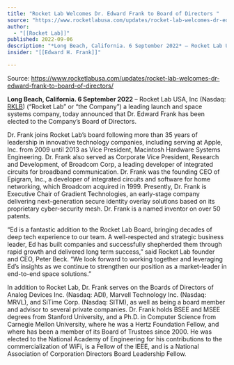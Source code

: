 ```yaml
---
title: "Rocket Lab Welcomes Dr. Edward Frank to Board of Directors "
source: "https://www.rocketlabusa.com/updates/rocket-lab-welcomes-dr-edward-frank-to-board-of-directors/"
author:
  - "[[Rocket Lab]]"
published: 2022-09-06
description: "*Long Beach, California. 6 September 2022* – Rocket Lab USA, Inc (Nasdaq: RKLB[https://investors.rocketlabusa.com/]) (“Rocket Lab” or “the Company”) a leading launch and space systems company, today announced that Dr. Edward Frank has been elected to the Company’s Board of Directors."
insider: "[[Edward H. Frank]]"

---
```


Source: https://www.rocketlabusa.com/updates/rocket-lab-welcomes-dr-edward-frank-to-board-of-directors/

**Long Beach, California. 6 September 2022** – Rocket Lab USA, Inc (Nasdaq: [RKLB](https://investors.rocketlabusa.com/)) (“Rocket Lab” or “the Company”) a leading launch and space systems company, today announced that Dr. Edward Frank has been elected to the Company’s Board of Directors.

Dr. Frank joins Rocket Lab’s board following more than 35 years of leadership in innovative technology companies, including serving at Apple, Inc. from 2009 until 2013 as Vice President, Macintosh Hardware Systems Engineering. Dr. Frank also served as Corporate Vice President, Research and Development, of Broadcom Corp, a leading developer of integrated circuits for broadband communication. Dr. Frank was the founding CEO of Epigram, Inc., a developer of integrated circuits and software for home networking, which Broadcom acquired in 1999. Presently, Dr. Frank is Executive Chair of Gradient Technologies, an early-stage company delivering next-generation secure identity overlay solutions based on its proprietary cyber-security mesh. Dr. Frank is a named inventor on over 50 patents.

“Ed is a fantastic addition to the Rocket Lab Board, bringing decades of deep tech experience to our team. A well-respected and strategic business leader, Ed has built companies and successfully shepherded them through rapid growth and delivered long term success,” said Rocket Lab founder and CEO, Peter Beck. “We look forward to working together and leveraging Ed’s insights as we continue to strengthen our position as a market-leader in end-to-end space solutions.”

In addition to Rocket Lab, Dr. Frank serves on the Boards of Directors of Analog Devices Inc. (Nasdaq: ADI), Marvell Technology Inc. (Nasdaq: MRVL), and SiTime Corp. (Nasdaq: SITM), as well as being a board member and advisor to several private companies. Dr. Frank holds BSEE and MSEE degrees from Stanford University, and a Ph.D. in Computer Science from Carnegie Mellon University, where he was a Hertz Foundation Fellow, and where has been a member of its Board of Trustees since 2000. He was elected to the National Academy of Engineering for his contributions to the commercialization of WiFi, is a Fellow of the IEEE, and is a National Association of Corporation Directors Board Leadership Fellow.